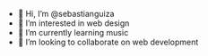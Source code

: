 - 👋 Hi, I’m @sebastianguiza
- 👀 I’m interested in web design
- 🌱 I’m currently learning music
- 💞️ I’m looking to collaborate on web development

